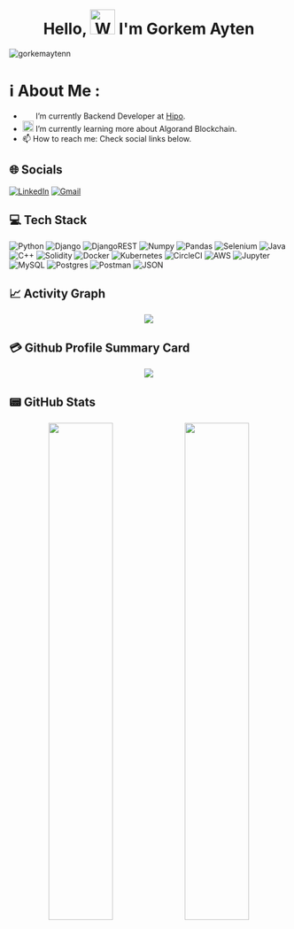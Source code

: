<h1 align="center"> Hello, <img src="https://raw.githubusercontent.com/nixin72/nixin72/master/wave.gif" 
         alt="Waving hand animated gif"
         height="45"
         width="45" /> I'm Gorkem Ayten</h1>

<p align="left"> <img src="https://komarev.com/ghpvc/?username=gorkemaytenn&label=Views&color=blue&style=plastic&style=for-the-badge" alt="gorkemaytenn" /> </p>

# ℹ️ About Me : 
- <img src="https://hipolabs.com/static/v4/img/logo.svg" style="width:20px;height:10px;">  I’m currently Backend Developer at [Hipo](https://hipolabs.com/). 
- <img src="https://cryptologos.cc/logos/algorand-algo-logo.svg?v=023" style="width:20px;height:20px;"> I’m currently learning more about Algorand Blockchain. 
- 📫 How to reach me: Check social links below.


## 🌐 Socials
[![LinkedIn](https://img.shields.io/badge/LinkedIn-0077B5?style=for-the-badge&logo=linkedin&logoColor=white)](https://www.linkedin.com/in/gorkem-ayten/)
[![Gmail](https://img.shields.io/badge/Gmail-D14836?style=for-the-badge&logo=gmail&logoColor=white)](https://www.linkedin.com/in/gorkem-ayten/)

## 💻 Tech Stack
![Python](https://img.shields.io/badge/python-3670A0?style=for-the-badge&logo=python&logoColor=ffdd54) 
![Django](https://img.shields.io/badge/Django-092E20?style=for-the-badge&logo=django&logoColor=green)
![DjangoREST](https://img.shields.io/badge/django%20rest-ff1709?style=for-the-badge&logo=django&logoColor=white)
![Numpy](https://img.shields.io/badge/Numpy-777BB4?style=for-the-badge&logo=numpy&logoColor=white)
![Pandas](https://img.shields.io/badge/Pandas-2C2D72?style=for-the-badge&logo=pandas&logoColor=white)
![Selenium](https://img.shields.io/badge/Selenium-43B02A?style=for-the-badge&logo=Selenium&logoColor=white)
![Java](https://img.shields.io/badge/java-%23ED8B00.svg?style=for-the-badge&logo=java&logoColor=white)
![C++](https://img.shields.io/badge/C%2B%2B-00599C?style=for-the-badge&logo=c%2B%2B&logoColor=white)
![Solidity](https://img.shields.io/badge/Solidity-%23363636.svg?style=for-the-badge&logo=solidity&logoColor=white)
![Docker](https://img.shields.io/badge/docker-%230db7ed.svg?style=for-the-badge&logo=docker&logoColor=white)
![Kubernetes](https://img.shields.io/badge/kubernetes-326ce5.svg?&style=for-the-badge&logo=kubernetes&logoColor=white)
![CircleCI](https://img.shields.io/badge/circleci-343434?style=for-the-badge&logo=circleci&logoColor=white)
![AWS](https://img.shields.io/badge/AWS-%23FF9900.svg?style=for-the-badge&logo=amazon-aws&logoColor=white)
![Jupyter](https://img.shields.io/badge/Jupyter-F37626.svg?&style=for-the-badge&logo=Jupyter&logoColor=white)
![MySQL](https://img.shields.io/badge/mysql-%2300f.svg?style=for-the-badge&logo=mysql&logoColor=white) ![Postgres](https://img.shields.io/badge/postgres-%23316192.svg?style=for-the-badge&logo=postgresql&logoColor=white)
![Postman](https://img.shields.io/badge/Postman-FF6C37?style=for-the-badge&logo=postman&logoColor=white) 
![JSON](https://img.shields.io/badge/json-5E5C5C?style=for-the-badge&logo=json&logoColor=white)
 

## 📈 Activity Graph
<p align="center">
	<img src="https://activity-graph.herokuapp.com/graph?username=gorkemaytenn&theme=minimal"/>
</p>

## 💳 Github Profile Summary Card
<p align="center">
  <img src="https://github-profile-summary-cards.vercel.app/api/cards/profile-details?username=gorkemaytenn&theme=vue"/>
</p>

## 📟 GitHub Stats
<p align="center">
	<img width="48%" src="https://github-readme-stats.vercel.app/api?username=gorkemaytenn&show_icons=true&theme=vue" />
	<img width="48%" src="https://github-readme-streak-stats.herokuapp.com/?user=gorkemaytenn&theme=vue" />
</p>
